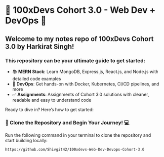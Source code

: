 # 🎯 100xDevs Cohort 3.0 - Web Dev + DevOps 🎯

## Welcome to my notes repo of **100xDevs Cohort 3.0** by **Harkirat Singh**!

### This repository can be your ultimate guide to get started:

- 📚 **MERN Stack**: Learn MongoDB, Express.js, React.js, and Node.js with detailed code examples
- 📝 **DevOps**: Get hands-on with Docker, Kubernetes, CI/CD pipelines, and more
- ✅ **Assignments**: Assignments of Cohort 3.0 solutions with cleaner, readable and easy to understand code

Ready to dive in? Here’s how to get started:

### 🤖 **Clone the Repository and Begin Your Journey! 💻**

Run the following command in your terminal to clone the repository and start building locally:

```bash
https://github.com/Shivgit42/100xdevs-Web-Dev-Devops-Cohort-3.0
```
